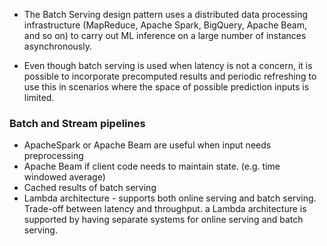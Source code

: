 * The Batch Serving design pattern uses a distributed data processing infrastructure (MapReduce, Apache Spark, BigQuery, Apache Beam, and so on) to carry out ML inference on a large number of instances asynchronously. 

* Even though batch serving is used when latency is not a concern, it is possible to incorporate precomputed results and periodic refreshing to use this in scenarios where the space of possible prediction inputs is limited. 

### Batch and Stream pipelines
* ApacheSpark or Apache Beam are useful when input needs preprocessing
* Apache Beam if client code needs to maintain state. (e.g. time windowed average)
* Cached results of batch serving
* Lambda architecture - supports both online serving and batch serving. Trade-off between latency and throughput. a Lambda architecture is supported by having separate systems for online serving and batch serving. 


